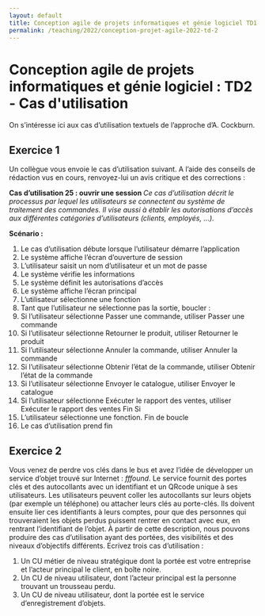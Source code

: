 ```yaml
---
layout: default
title: Conception agile de projets informatiques et génie logiciel TD1 Cas d'utilisation
permalink: /teaching/2022/conception-projet-agile-2022-td-2
---
```

# Conception agile de projets informatiques et génie logiciel : TD2 - Cas d'utilisation

On s’intéresse ici aux cas d’utilisation textuels de l’approche d’A. Cockburn.

## Exercice 1
Un collègue vous envoie le cas d’utilisation suivant. A l’aide des conseils de rédaction vus en cours, renvoyez-lui un avis critique et des corrections :

<b>Cas d’utilisation 25 : ouvrir une session </b>
<i>Ce cas d’utilisation décrit le processus par lequel les utilisateurs se connectent au système de traitement des commandes.
Il vise aussi à établir les autorisations d’accès aux différentes catégories d’utilisateurs (clients, employés, ...).
</i>

<b>Scénario :</b>
1. Le cas d’utilisation débute lorsque l’utilisateur démarre l’application
2. Le système affiche l’écran d’ouverture de session
3. L’utilisateur saisit un nom d’utilisateur et un mot de passe
4. Le système vérifie les informations
5. Le système définit les autorisations d’accès
6. Le système affiche l’écran principal
7. L’utilisateur sélectionne une fonction
8. Tant que l’utilisateur ne sélectionne pas la sortie, boucler :
9. Si l’utilisateur sélectionne Passer une commande, utiliser Passer une commande
10. Si l’utilisateur sélectionne Retourner le produit, utiliser Retourner le produit
11. Si l’utilisateur sélectionne Annuler la commande, utiliser Annuler la commande
12. Si l’utilisateur sélectionne Obtenir l’état de la commande, utiliser Obtenir l’état de la commande
13. Si l’utilisateur sélectionne Envoyer le catalogue, utiliser Envoyer le catalogue
14. Si l’utilisateur sélectionne Exécuter le rapport des ventes, utiliser Exécuter le rapport des ventes
    Fin Si
15. L’utilisateur sélectionne une fonction.
    Fin de boucle
16. Le cas d’utilisation prend fin

## Exercice 2
Vous venez de perdre vos clés dans le bus et avez l’idée de développer un service d’objet trouvé sur
Internet : <i>fffound</i>. Le service fournit des portes clés et des autocollants avec un identifiant et un
QRcode unique à ses utilisateurs. Les utilisateurs peuvent coller les autocollants sur leurs objets
(par exemple un téléphone) ou attacher leurs clés au porte-clés.
Ils doivent ensuite lier ces identifiants à leurs comptes, pour que des personnes qui trouveraient les
objets perdus puissent rentrer en contact avec eux, en rentrant l’identifiant de l’objet.
À partir de cette description, nous pouvons produire des cas d’utilisation ayant des portées, des
visibilités et des niveaux d’objectifs différents. Ecrivez trois cas d’utilisation :
1. Un CU métier de niveau stratégique dont la portée est votre entreprise et l’acteur principal le
   client, en boîte noire.
2. Un CU de niveau utilisateur, dont l’acteur principal est la personne trouvant un trousseau
   perdu.
3. Un CU de niveau utilisateur, dont la portée est le service d’enregistrement d’objets.
